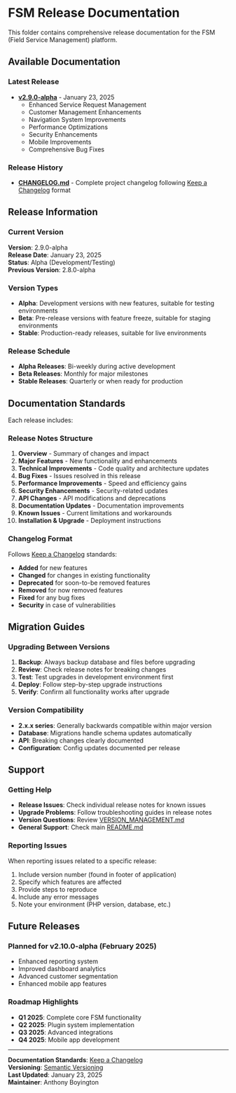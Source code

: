 # FSM Release Documentation

This folder contains comprehensive release documentation for the FSM (Field Service Management) platform.

## Available Documentation

### Latest Release
- **[v2.9.0-alpha](v2.9.0-alpha.md)** - January 23, 2025
  - Enhanced Service Request Management
  - Customer Management Enhancements
  - Navigation System Improvements
  - Performance Optimizations
  - Security Enhancements
  - Mobile Improvements
  - Comprehensive Bug Fixes

### Release History
- **[CHANGELOG.md](CHANGELOG.md)** - Complete project changelog following [Keep a Changelog](https://keepachangelog.com/) format

## Release Information

### Current Version
**Version**: 2.9.0-alpha  
**Release Date**: January 23, 2025  
**Status**: Alpha (Development/Testing)  
**Previous Version**: 2.8.0-alpha  

### Version Types
- **Alpha**: Development versions with new features, suitable for testing environments
- **Beta**: Pre-release versions with feature freeze, suitable for staging environments
- **Stable**: Production-ready releases, suitable for live environments

### Release Schedule
- **Alpha Releases**: Bi-weekly during active development
- **Beta Releases**: Monthly for major milestones
- **Stable Releases**: Quarterly or when ready for production

## Documentation Standards

Each release includes:

### Release Notes Structure
1. **Overview** - Summary of changes and impact
2. **Major Features** - New functionality and enhancements
3. **Technical Improvements** - Code quality and architecture updates
4. **Bug Fixes** - Issues resolved in this release
5. **Performance Improvements** - Speed and efficiency gains
6. **Security Enhancements** - Security-related updates
7. **API Changes** - API modifications and deprecations
8. **Documentation Updates** - Documentation improvements
9. **Known Issues** - Current limitations and workarounds
10. **Installation & Upgrade** - Deployment instructions

### Changelog Format
Follows [Keep a Changelog](https://keepachangelog.com/) standards:
- **Added** for new features
- **Changed** for changes in existing functionality
- **Deprecated** for soon-to-be removed features
- **Removed** for now removed features
- **Fixed** for any bug fixes
- **Security** in case of vulnerabilities

## Migration Guides

### Upgrading Between Versions
1. **Backup**: Always backup database and files before upgrading
2. **Review**: Check release notes for breaking changes
3. **Test**: Test upgrades in development environment first
4. **Deploy**: Follow step-by-step upgrade instructions
5. **Verify**: Confirm all functionality works after upgrade

### Version Compatibility
- **2.x.x series**: Generally backwards compatible within major version
- **Database**: Migrations handle schema updates automatically
- **API**: Breaking changes clearly documented
- **Configuration**: Config updates documented per release

## Support

### Getting Help
- **Release Issues**: Check individual release notes for known issues
- **Upgrade Problems**: Follow troubleshooting guides in release notes
- **Version Questions**: Review [VERSION_MANAGEMENT.md](../VERSION_MANAGEMENT.md)
- **General Support**: Check main [README.md](../README.md)

### Reporting Issues
When reporting issues related to a specific release:
1. Include version number (found in footer of application)
2. Specify which features are affected
3. Provide steps to reproduce
4. Include any error messages
5. Note your environment (PHP version, database, etc.)

## Future Releases

### Planned for v2.10.0-alpha (February 2025)
- Enhanced reporting system
- Improved dashboard analytics
- Advanced customer segmentation
- Enhanced mobile app features

### Roadmap Highlights
- **Q1 2025**: Complete core FSM functionality
- **Q2 2025**: Plugin system implementation
- **Q3 2025**: Advanced integrations
- **Q4 2025**: Mobile app development

---

**Documentation Standards**: [Keep a Changelog](https://keepachangelog.com/)  
**Versioning**: [Semantic Versioning](https://semver.org/)  
**Last Updated**: January 23, 2025  
**Maintainer**: Anthony Boyington